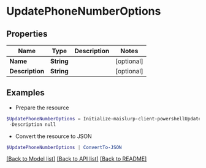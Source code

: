 # UpdatePhoneNumberOptions
## Properties

Name | Type | Description | Notes
------------ | ------------- | ------------- | -------------
**Name** | **String** |  | [optional] 
**Description** | **String** |  | [optional] 

## Examples

- Prepare the resource
```powershell
$UpdatePhoneNumberOptions = Initialize-maislurp-client-powershellUpdatePhoneNumberOptions  -Name null `
 -Description null
```

- Convert the resource to JSON
```powershell
$UpdatePhoneNumberOptions | ConvertTo-JSON
```

[[Back to Model list]](../README#documentation-for-models) [[Back to API list]](../README#documentation-for-api-endpoints) [[Back to README]](../README)

